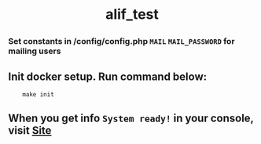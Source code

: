# <p align="center">alif_test</p>

### Set constants in /config/config.php `MAIL` `MAIL_PASSWORD` for mailing users

## Init docker setup. Run command below:
```
    make init
```

## When you get info `System ready!` in your console, visit <a href="http://localhost">Site</a>
